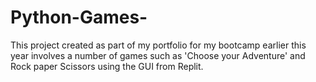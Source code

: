 # Python-Games-
This project created as part of my portfolio for my bootcamp earlier this year involves a number of games such as 'Choose your Adventure' and Rock paper Scissors using the GUI from Replit. 
